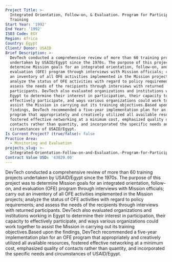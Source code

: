 ```yaml
---
Project Title: >-
  Integrated Orientation, Follow-on, & Evaluation. Program for Participant
  Training
Start Year: '1992'
End Year: '1992'
ISO3 Code: EGY
Region: Africa
Country: Egypt
Client/ Donor: USAID
Brief Description: >-
  DevTech conducted a comprehensive review of more than 60 training projects
  undertaken by USAID/Egypt since the 1970s. The purpose of this project was to
  determine Mission goals for an integrated orientation, follow-on, and
  evaluation (OFE) program through interviews with Mission officials; carry out
  an inventory of all OFE activities implemented in the Mission projects;
  analyze the status of OFE activities with regard to policy requirements; and
  assess the needs of the recipients through interviews with returned
  participants. DevTech also evaluated organizations and institutions working in
  Egypt to determine their interest in participation, their capacity to
  effectively participate, and ways various organizations could work together to
  assist the Mission in carrying out its training objectives.Based upon the
  findings, DevTech recommended a five-year implementation plan for an OFE
  program that appropriately and creatively utilized all available resources,
  fostered effective networking at a minimum cost, emphasized quality of
  contacts rather than quantity, and incorporated the specific needs and
  circumstances of USAID/Egypt.
Is Current Project? (true/false): false
Practice Area:
  - Monitoring and Evaluation
projects_slug: >-
  Integrated-Orientation-Follow-on-and-Evaluation.-Program-for-Participant-Training
Contract Value USD: '43820.00'
---
```

DevTech conducted a comprehensive review of more than 60 training projects undertaken by USAID/Egypt since the 1970s. The purpose of this project was to determine Mission goals for an integrated orientation, follow-on, and evaluation (OFE) program through interviews with Mission officials; carry out an inventory of all OFE activities implemented in the Mission projects; analyze the status of OFE activities with regard to policy requirements; and assess the needs of the recipients through interviews with returned participants. DevTech also evaluated organizations and institutions working in Egypt to determine their interest in participation, their capacity to effectively participate, and ways various organizations could work together to assist the Mission in carrying out its training objectives.Based upon the findings, DevTech recommended a five-year implementation plan for an OFE program that appropriately and creatively utilized all available resources, fostered effective networking at a minimum cost, emphasized quality of contacts rather than quantity, and incorporated the specific needs and circumstances of USAID/Egypt.